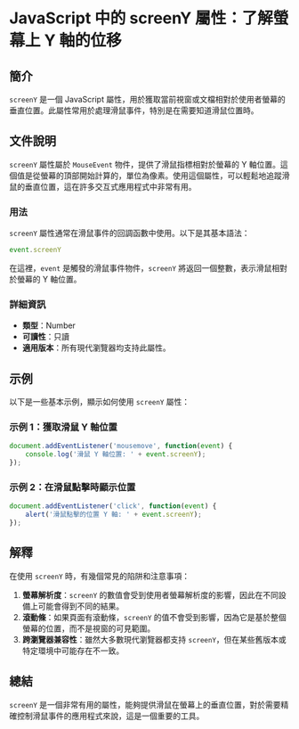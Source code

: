 <!--
Meta Description: # JavaScript 中的 screenY 屬性：了解螢幕上 Y 軸的位移 ## 簡介 `screenY` 是一個 JavaScript 屬性，用於獲取當前視窗或文檔相對於使用者螢幕的垂直位置。此屬性常用於處理滑鼠事件，特別是在需要知道滑鼠位置時。 ## 文件說明 `screenY` 屬性屬於 ...
Meta Keywords: screeny, event, javascript, 軸位置, document
-->

# JavaScript 中的 screenY 屬性：了解螢幕上 Y 軸的位移

## 簡介
`screenY` 是一個 JavaScript 屬性，用於獲取當前視窗或文檔相對於使用者螢幕的垂直位置。此屬性常用於處理滑鼠事件，特別是在需要知道滑鼠位置時。

## 文件說明
`screenY` 屬性屬於 `MouseEvent` 物件，提供了滑鼠指標相對於螢幕的 Y 軸位置。這個值是從螢幕的頂部開始計算的，單位為像素。使用這個屬性，可以輕鬆地追蹤滑鼠的垂直位置，這在許多交互式應用程式中非常有用。

### 用法
`screenY` 屬性通常在滑鼠事件的回調函數中使用。以下是其基本語法：

```javascript
event.screenY
```

在這裡，`event` 是觸發的滑鼠事件物件，`screenY` 將返回一個整數，表示滑鼠相對於螢幕的 Y 軸位置。

### 詳細資訊
- **類型**：Number
- **可讀性**：只讀
- **適用版本**：所有現代瀏覽器均支持此屬性。

## 示例
以下是一些基本示例，顯示如何使用 `screenY` 屬性：

### 示例 1：獲取滑鼠 Y 軸位置
```javascript
document.addEventListener('mousemove', function(event) {
    console.log('滑鼠 Y 軸位置: ' + event.screenY);
});
```

### 示例 2：在滑鼠點擊時顯示位置
```javascript
document.addEventListener('click', function(event) {
    alert('滑鼠點擊的位置 Y 軸: ' + event.screenY);
});
```

## 解釋
在使用 `screenY` 時，有幾個常見的陷阱和注意事項：

1. **螢幕解析度**：`screenY` 的數值會受到使用者螢幕解析度的影響，因此在不同設備上可能會得到不同的結果。
2. **滾動條**：如果頁面有滾動條，`screenY` 的值不會受到影響，因為它是基於整個螢幕的位置，而不是視窗的可見範圍。
3. **跨瀏覽器兼容性**：雖然大多數現代瀏覽器都支持 `screenY`，但在某些舊版本或特定環境中可能存在不一致。

## 總結
`screenY` 是一個非常有用的屬性，能夠提供滑鼠在螢幕上的垂直位置，對於需要精確控制滑鼠事件的應用程式來說，這是一個重要的工具。